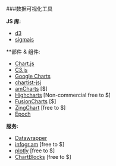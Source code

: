 ###数据可视化工具
 
**JS 库:**

<ul>
<li><a href="http://d3js.org/">d3</a></li>
<li><a href="http://sigmajs.org/">sigmajs</a></li>
</ul>

**部件 & 组件:</h5>

<ul>
<li><a href="http://www.chartjs.org/">Chart.js</a></li>
<li><a href="http://c3js.org/">C3.js</a></li>
<li><a href="https://developers.google.com/chart/interactive/docs/">Google Charts</a></li>
<li><a href="https://github.com/gionkunz/chartist-js">chartist-jsj</a></li>
<li><a href="http://www.amcharts.com/">amCharts</a> [$]</li>
<li><a href="http://www.highcharts.com/">Highcharts</a> [Non-commercial free to $]</li>
<li><a href="http://www.fusioncharts.com/">FusionCharts</a> [$]</li>
<li><a href="http://www.zingchart.com/">ZingChart</a> [free to $]</li>
<li><a href="https://github.com/epochjs/epoch">Epoch</a></li>
</ul>

**服务:**

<ul>
<li><a href="https://datawrapper.de/">Datawrapper</a></li>
<li><a href="https://infogr.am">infogr.am</a> [free to $]</li>
<li><a href="https://plot.ly/">plotly</a> [free to $]</li>
<li><a href="http://www.chartblocks.com/">ChartBlocks</a> [free to $]</li>
</ul>
